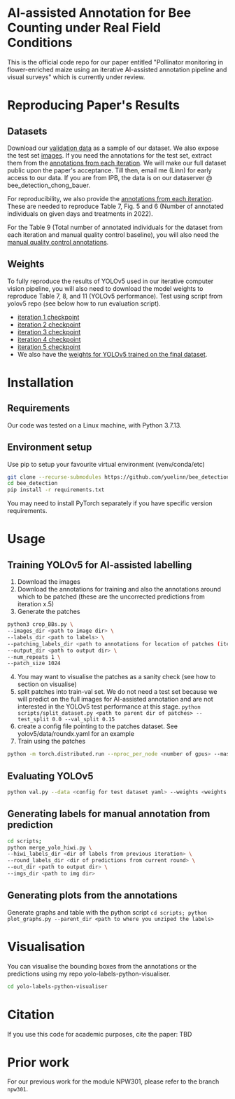 #  AI-assisted Annotation for Bee Counting under Real Field Conditions

This is the official code repo for our paper entitled "Pollinator monitoring in flower-enriched maize using an iterative AI-assisted annotation pipeline and visual surveys" which is currently under review.

# Reproducing Paper's Results
## Datasets
Download our [validation data](https://www.ipb.uni-bonn.de/html/projects/bee_detection_chong2024aeee/dataset/final_dataset/bee_chong_seidel_validation_set.zip) as a sample of our dataset.
We also expose the test set [images](https://www.ipb.uni-bonn.de/html/projects/bee_detection_chong2024aeee/dataset/final_dataset/bee_chong_seidel_test_images.zip). 
If you need the annotations for the test set, extract them from the [annotations from each iteration](https://www.ipb.uni-bonn.de/html/projects/bee_detection_chong2024aeee/dataset/iteration_labels.zip).
We will make our full dataset public upon the paper's acceptance. Till then, email me (Linn) for early access to our data.
If you are from IPB, the data is on our dataserver @ bee_detection_chong_bauer.
<!--You can download our dataset at [phenoroam](https://phenoroam.phenorob.de/geonetwork/srv/eng/catalog.search#/metadata/1d1e8330-c6bb-486d-8636-16355ef72e99). -->

For reproducibility, we also provide the [annotations from each iteration](https://www.ipb.uni-bonn.de/html/projects/bee_detection_chong2024aeee/dataset/iteration_labels.zip).
These are needed to reproduce Table 7, Fig. 5 and 6 (Number of annotated individuals on given days and treatments in 2022).

For the Table 9 (Total number of annotated individuals for the dataset from each iteration and manual quality control
baseline), you will also need the [manual quality control annotations](https://www.ipb.uni-bonn.de/html/projects/bee_detection_chong2024aeee/dataset/manual_qc_labels.zip).

## Weights
To fully reproduce the results of YOLOv5 used in our iterative computer vision pipeline, you will also need to download the model weights to reproduce Table 7, 8, and 11 (YOLOv5 performance). 
Test using script from yolov5 repo (see below how to run evaluation script).
+ [iteration 1 checkpoint](https://www.ipb.uni-bonn.de/html/projects/bee_detection_chong2024aeee/checkpoints/round1.pt)
+ [iteration 2 checkpoint](https://www.ipb.uni-bonn.de/html/projects/bee_detection_chong2024aeee/checkpoints/round2.pt)
+ [iteration 3 checkpoint](https://www.ipb.uni-bonn.de/html/projects/bee_detection_chong2024aeee/checkpoints/round3.pt)
+ [iteration 4 checkpoint](https://www.ipb.uni-bonn.de/html/projects/bee_detection_chong2024aeee/checkpoints/round4.pt)
+ [iteration 5 checkpoint](https://www.ipb.uni-bonn.de/html/projects/bee_detection_chong2024aeee/checkpoints/round5.pt)
+ We also have the [weights for YOLOv5 trained on the final dataset](https://www.ipb.uni-bonn.de/html/projects/bee_detection_chong2024aeee/checkpoints/scratch.pt).


# Installation
## Requirements
Our code was tested on a Linux machine, with Python 3.7.13.

## Environment setup
Use pip to setup your favourite virtual environment (venv/conda/etc)
```bash
git clone --recurse-submodules https://github.com/yuelinn/bee_detection.git
cd bee_detection
pip install -r requirements.txt
```
You may need to install PyTorch separately if you have specific version requirements.


# Usage
## Training YOLOv5 for AI-assisted labelling
1. Download the images
2. Download the annotations for training and also the annotations around which to be patched (these are the uncorrected predictions from iteration x.5)
3. Generate the patches 
```bash
python3 crop_BBs.py \
--images_dir <path to image dir> \
--labels_dir <path to labels> \                                  
--patching_labels_dir <path to annotations for location of patches (iteration x.5)> \       
--output_dir <path to output dir> \                        
--num_repeats 1 \
--patch_size 1024
```
4. You may want to visualise the patches as a sanity check (see how to section on visualise)
5. split patches into train-val set. We do not need a test set because we will predict on the full images for AI-assisted annotation and are not interested in the YOLOv5 test performance at this stage.
`python scripts/split_dataset.py <path to parent dir of patches> --test_split 0.0 --val_split 0.15`
5. create a config file pointing to the patches dataset. See yolov5/data/roundx.yaml for an example
5. Train using the patches
```bash
python -m torch.distributed.run --nproc_per_node <number of gpus> --master_port <pick an unused port> train.py --data <config yaml of dataset> --cfg yolov5m.yaml --batch-size 6 --workers 6 --epochs 600 --img 1024 --name <whatever name you would like to use to call this experiment> --project <path to output training logs> --save-period 20 --weights <pretrained weights pt> --cache ram --hyp data/hyps/hyp.scratch-high.yaml;

```

## Evaluating YOLOv5
```bash
python val.py --data <config for test dataset yaml> --weights <weights to evaluate> --batch-size 8 --task "test" --workers 8 --name <experiment name> --img 5120 --project <path to output logs>;
```

## Generating labels for manual annotation from prediction
```bash
cd scripts;
python merge_yolo_hiwi.py \
--hiwi_labels_dir <dir of labels from previous iteration> \
--round_labels_dir <dir of predictions from current round> \
--out_dir <path to output dir> \
--imgs_dir <path to img dir> 
```

## Generating plots from the annotations
Generate graphs and table with the python script `cd scripts; python plot_graphs.py --parent_dir <path to where you unziped the labels>`

# Visualisation
You can visualise the bounding boxes from the annotations or the predictions
using my repo yolo-labels-python-visualiser.
```bash
cd yolo-labels-python-visualiser

```
# Citation
If you use this code for academic purposes, cite the paper:
TBD

# Prior work
For our previous work for the module NPW301, please refer to the branch `npw301`.



